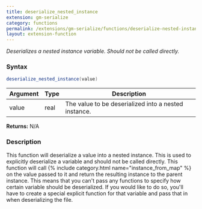 ```yaml
---
title: deserialize_nested_instance
extension: gm-serialize
category: functions
permalink: /extensions/gm-serialize/functions/deserialize-nested-instance/
layout: extension-function
---
```


_Deserializes a nested instance variable. Should not be called directly._

### Syntax
```cs
deserialize_nested_instance(value)
```

| Argument | Type | Description |
| --- | --- | --- |
| value | real | The value to be deserialized into a nested instance. |

**Returns:** N/A

### Description
This function will deserialize a value into a nested instance. This is used to explicitly deserialize a variable and should not be called directly. This function will call {% include category.html name="instance_from_map" %} on the value passed to it and return the resulting instance to the parent instance. This means that you can't pass any functions to specify how certain variable should be deserialized. If you would like to do so, you'll have to create a special explicit function for that variable and pass that in when deserializing the file.